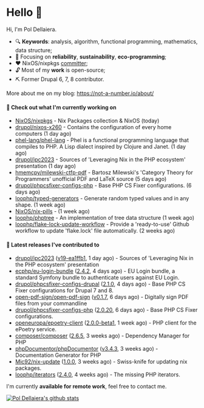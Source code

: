 # Hello 👋

Hi, I'm Pol Dellaiera.

- 🔍 **Keywords**: analysis, algorithm, functional programming, mathematics, data structure;
- 🎯 Focusing on **reliability**, **sustainability**, **eco-programming**;
- ❤️ NixOS/nixpkgs [committer](https://github.com/orgs/NixOS/teams/nixpkgs-committers?query=drupol);
- 🔓 Most of my **work** is open-source;
- ⛏️ Former Drupal 6, 7, 8 contributor.

More about me on my blog: https://not-a-number.io/about/

#### 👷 Check out what I'm currently working on

- [NixOS/nixpkgs](https://github.com/NixOS/nixpkgs) - Nix Packages collection &amp; NixOS (today)
- [drupol/nixos-x260](https://github.com/drupol/nixos-x260) - Contains the configuration of every home computers (1 day ago)
- [phel-lang/phel-lang](https://github.com/phel-lang/phel-lang) - Phel is a functional programming language that compiles to PHP. A Lisp dialect inspired by Clojure and Janet. (1 day ago)
- [drupol/ipc2023](https://github.com/drupol/ipc2023) - Sources of &#39;Leveraging Nix in the PHP ecosystem&#39; presentation (1 day ago)
- [hmemcpy/milewski-ctfp-pdf](https://github.com/hmemcpy/milewski-ctfp-pdf) - Bartosz Milewski&#39;s &#39;Category Theory for Programmers&#39; unofficial PDF and LaTeX source (5 days ago)
- [drupol/phpcsfixer-configs-php](https://github.com/drupol/phpcsfixer-configs-php) - Base PHP CS Fixer configurations. (6 days ago)
- [loophp/typed-generators](https://github.com/loophp/typed-generators) - Generate random typed values and in any shape. (1 week ago)
- [NixOS/nix-pills](https://github.com/NixOS/nix-pills) -  (1 week ago)
- [loophp/phptree](https://github.com/loophp/phptree) - An implementation of tree data structure (1 week ago)
- [loophp/flake-lock-update-workflow](https://github.com/loophp/flake-lock-update-workflow) - Provide a &#39;ready-to-use&#39; Github workflow to update &#39;flake.lock&#39; file automatically. (2 weeks ago)

#### 🔭 Latest releases I've contributed to

- [drupol/ipc2023](https://github.com/drupol/ipc2023) ([v19-ea1ffb1](https://github.com/drupol/ipc2023/releases/tag/v19-ea1ffb1), 1 day ago) - Sources of &#39;Leveraging Nix in the PHP ecosystem&#39; presentation
- [ecphp/eu-login-bundle](https://github.com/ecphp/eu-login-bundle) ([2.4.2](https://github.com/ecphp/eu-login-bundle/releases/tag/2.4.2), 4 days ago) - EU Login bundle, a standard Symfony bundle to authenticate users against EU Login.
- [drupol/phpcsfixer-configs-drupal](https://github.com/drupol/phpcsfixer-configs-drupal) ([2.1.0](https://github.com/drupol/phpcsfixer-configs-drupal/releases/tag/2.1.0), 4 days ago) - Base PHP CS Fixer configurations for Drupal 7 and 8.
- [open-pdf-sign/open-pdf-sign](https://github.com/open-pdf-sign/open-pdf-sign) ([v0.1.7](https://github.com/open-pdf-sign/open-pdf-sign/releases/tag/v0.1.7), 6 days ago) - Digitally sign PDF files from your commandline
- [drupol/phpcsfixer-configs-php](https://github.com/drupol/phpcsfixer-configs-php) ([2.0.20](https://github.com/drupol/phpcsfixer-configs-php/releases/tag/2.0.20), 6 days ago) - Base PHP CS Fixer configurations.
- [openeuropa/epoetry-client](https://github.com/openeuropa/epoetry-client) ([2.0.0-beta1](https://github.com/openeuropa/epoetry-client/releases/tag/2.0.0-beta1), 1 week ago) - PHP client for the ePoetry service.
- [composer/composer](https://github.com/composer/composer) ([2.6.5](https://github.com/composer/composer/releases/tag/2.6.5), 3 weeks ago) - Dependency Manager for PHP
- [phpDocumentor/phpDocumentor](https://github.com/phpDocumentor/phpDocumentor) ([v3.4.3](https://github.com/phpDocumentor/phpDocumentor/releases/tag/v3.4.3), 3 weeks ago) - Documentation Generator for PHP 
- [Mic92/nix-update](https://github.com/Mic92/nix-update) ([1.0.0](https://github.com/Mic92/nix-update/releases/tag/1.0.0), 3 weeks ago) - Swiss-knife for updating nix packages.
- [loophp/iterators](https://github.com/loophp/iterators) ([2.4.0](https://github.com/loophp/iterators/releases/tag/2.4.0), 4 weeks ago) - The missing PHP iterators.

I'm currently **available for remote work**, feel free to contact me.

[![Pol Dellaiera's github stats](https://github-readme-stats.vercel.app/api?username=drupol&count_private=true&show_icons=true)](https://github.com/drupol)
